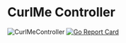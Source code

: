# CurlMe Controller

![CurlMeController](https://github.com/etiennecoutaud/curlme-controller/workflows/CurlMeController/badge.svg)
[![Go Report Card](https://goreportcard.com/badge/github.com/etiennecoutaud/curlme-controller)](https://goreportcard.com/report/github.com/etiennecoutaud/curlme-controller)
